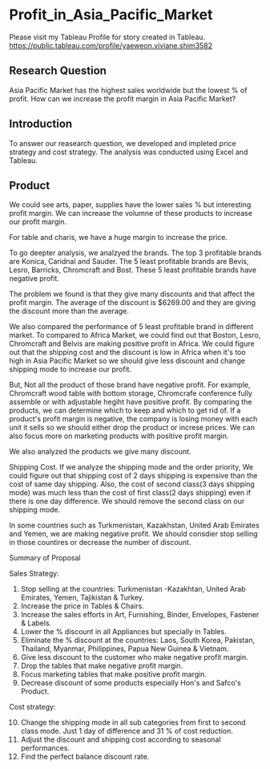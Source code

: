 # Profit_in_Asia_Pacific_Market

Please visit my Tableau Profile for story created in Tableau.
https://public.tableau.com/profile/yaeweon.viviane.shim3582

## Research Question
Asia Pacific Market has the highest sales worldwide but the lowest % of profit. How can we increase the profit margin in Asia Pacific Market?

## Introduction
To answer our reasearch question, we developed and impleted price strategy and cost strategy. The analysis was conducted using Excel and Tableau.

## Product
 
We could see arts, paper, supplies have the lower sales % but interesting profit margin.
We can increase the volumne of these products to increase our profit margin.

For table and charis, we have a huge margin to increase the price. 

To go deepter analysis, we analzyed the brands. The top 3 profitable brands are Konica, Caridnal and Sauder. The 5 least profitable brands are Bevis, Lesro, Barricks, Chromcraft and Bost. These 5 least profitable brands have negative profit.

The problem we found is that they give many discounts and that affect the profit margin. The average of the discount is $6269.00 and they are giving the discount more than the average.

We also compared the performance of 5 least profitable brand in different market. To compared to Africa Market, we could find out that Boston, Lesro, Chromcraft and Belvis are making positive profit in Africa. We could figure out that the shipping cost and the discount is low in Africa when it's too high in Asia Pacific Market so we should give less discount and change shipping mode to increase our profit.

But, Not all the product of those brand have negative profit. For example, Chromcraft wood table with bottom storage, Chromcrafe conference fully assemble or with adjustable hegiht have positive profit. By comparing the products, we can determine which to keep and which to get rid of. If a product's profit margin is negative, the company is losing money with each unit it sells so we should either drop the product or increse prices. We can also focus more on marketing products with positive profit margin.

We also analyzed the products we give many discount. 

Shipping Cost.
If we analyze the shipping mode and the order priority, We could figure out that shipping cost of 2 days shipping is expensive than the cost of same day shipping. Also, the cost of second class(3 days shipping mode) was much less than the cost of first class(2 days shipping) even if there is one day difference. We should remove the second class on our shipping mode. 

In some countries such as Turkmenistan, Kazakhstan, United Arab Emirates and Yemen, we are making negative profit. We should consdier stop selling in those countires or decrease the number of discount. 


Summary of Proposal

Sales Strategy:

1. Stop selling at the countries: Turkmenistan -Kazakhtan, United Arab Emirates, Yemen, Tajikistan & Turkey.
2. Increase the price in Tables & Chairs.
3. Increase the sales efforts in Art, Furnishing, Binder, Envelopes, Fastener & Labels.
4. Lower the % discount in all Appliances but specially in Tables.
5. Eliminate the % discount at the countries: Laos, South Korea, Pakistan, Thailand, Myanmar, Philippines, Papua New Guinea & Vietnam.
6. Give less discount to the customer who make negative profit margin.
7. Drop the tables that make negative profit margin.
8. Focus marketing tables that make positive profit margin.
9. Decrease discount of some products especially Hon's and Safco's Product.

Cost strategy: 

10. Change the shipping mode in all sub categories from first to second class mode. Just 1 day of difference and 31 % of cost reduction.
11. Adjust the discount and shipping cost according to seasonal performances.
12. Find the perfect balance discount rate. 




